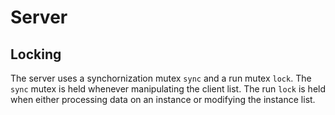 Server
======


## Locking

The server uses a synchornization mutex `sync` and a run mutex `lock`. The
`sync` mutex is held whenever manipulating the client list. The run `lock` is
held when either processing data on an instance or modifying the instance
list.
